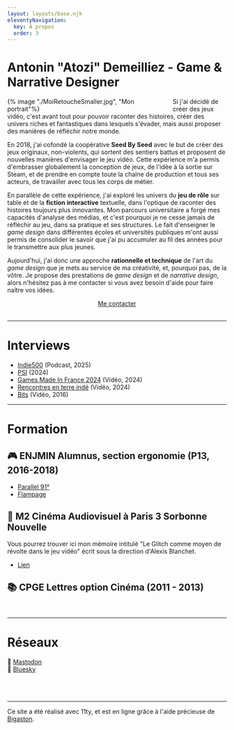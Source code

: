 ```yaml
---
layout: layouts/base.njk
eleventyNavigation:
  key: À propos
  order: 3
---
```


# Antonin "Atozi" Demeilliez - Game & Narrative Designer

<div style = max-width:800px> 
<div style="max-width:350px;float :left; padding-right:30px">{% image "./MoiRetoucheSmaller.jpg", "Mon portrait"%}</div>  




Si j'ai décidé de créer des jeux vidéo, c'est avant tout pour pouvoir raconter des histoires, créer des univers riches et fantastiques dans lesquels s'évader, mais aussi proposer des manières de réfléchir notre monde.

En 2018, j'ai cofondé la coopérative **Seed By Seed** avec le but de créer des jeux originaux, non-violents, qui sortent des sentiers battus et proposent de nouvelles manières d'envisager le jeu vidéo. Cette expérience m'a permis d'embrasser globalement la conception de jeux, de l'idée à la sortie sur Steam, et de prendre en compte toute la chaîne de production et tous ses acteurs, de travailler avec tous les corps de métier.

En parallèle de cette expérience, j'ai exploré les univers du **jeu de rôle** sur table et de la **fiction interactive** textuelle, dans l'optique de raconter des histoires toujours plus innovantes. Mon parcours universitaire a forgé mes capacités d'analyse des médias, et c'est pourquoi je ne cesse jamais de réfléchir au jeu, dans sa pratique et ses structures. Le fait d'enseigner le *game design* dans différentes écoles et universités publiques m'ont aussi permis de consolider le savoir que j'ai pu accumuler au fil des années pour le transmettre aux plus jeunes.

Aujourd'hui, j'ai donc une approche **rationnelle et technique** de l'art du *game design* que je mets au service de ma créativité, et, pourquoi pas, de la vôtre. Je propose des prestations de *game design* et de *narrative design*, alors n'hésitez pas à me contacter si vous avez besoin d'aide pour faire naître vos idées.

<div style="text-align: center;">
    <a href="mailto:antonin.demeilliez@proton.me" class="button" target="_blank" >Me contacter</a> </br></br>
</div>
<hr class="solid">

# Interviews
- <a href="https://indie500.lepodcast.fr/jump-the-track-le-visual-novel-qui-croise-le-pachinko-slash-indie-500" target="_blank" >Indie500</a> (Podcast, 2025)
- <a href="https://playstationinside.fr/conversation-interview-antonin-demeilliez-narrative-designer-baladins" target="_blank">PSI</a> (2024)
- <a href="https://www.youtube.com/watch?v=DFAFH3VBrew" target="_blank">Games Made In France 2024</a> (Vidéo, 2024)
- <a href="https://www.youtube.com/watch?v=P0RLX5tf5Aw" target="_blank">Rencontres en terre indé</a> (Vidéo, 2024)
- <a href="https://www.youtube.com/watch?v=SS3dWnlpCYQ" target="_blank">Bits</a> (Vidéo, 2016)

<hr class="solid">

# Formation

## 🎮 ENJMIN Alumnus, section ergonomie (P13, 2016-2018)
+ <a href="https://www.facebook.com/Parallel91" target="_blank">Parallel 91°</a>  
+ <a href="https://zeantwan.itch.io/flampage" target="_blank">Flampage</a>

## 👾 M2 Cinéma Audiovisuel à Paris 3 Sorbonne Nouvelle
Vous pourrez trouver ici mon mémoire intitulé "Le Glitch comme moyen de révolte dans le jeu vidéo" écrit sous la direction d'Alexis Blanchet.
+ <a href="https://www.academia.edu/29652147/Le_Glitch_comme_moyen_de_r%C3%A9volte_dans_le_jeu_vid%C3%A9o_M%C3%A9moire_Antonin_Demeilliez_pdf" target="_blank">Lien</a>

## 📚 CPGE Lettres option Cinéma (2011 - 2013)

 </br>

<hr class="solid">

# Réseaux

🐘 <a href="https://mastodon.gamedev.place/@atozi" target="_blank">Mastodon</a> </br>
🦋 <a href="https://bsky.app/profile/atozi.bsky.social" target="_blank">Bluesky</a> </br>
</br>
</br>
</br>
<hr class="solid">

<p class="footer-note">Ce site a été réalisé avec 11ty, et est en ligne grâce à l'aide précieuse de <a href="https://bigaston.me/" target="_blank">Bigaston</a>.</p>

</div>



